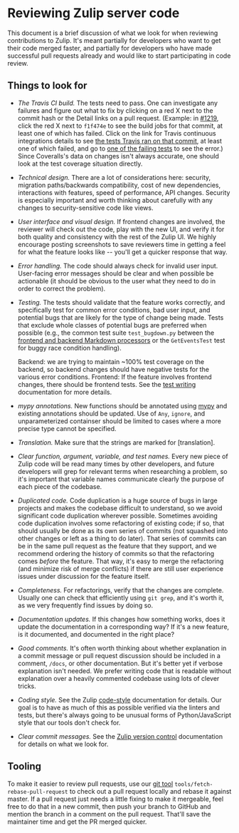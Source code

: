 # Reviewing Zulip server code

This document is a brief discussion of what we look for when reviewing
contributions to Zulip. It's meant partially for developers who want
to get their code merged faster, and partially for developers who have
made successful pull requests already and would like to start
participating in code review.

## Things to look for

* *The Travis CI build.* The tests need to pass. One can investigate
  any failures and figure out what to fix by clicking on a red X next
  to the commit hash or the Detail links on a pull request. (Example:
  in [#1219](https://github.com/zulip/zulip/pull/1219), click the red
  X next to `f1f474e` to see the build jobs for that commit, at least
  one of which has failed. Click on the link for Travis continuous
  integrations details to see [the tests Travis ran on that
  commit](https://travis-ci.org/zulip/zulip/builds/144300899), at
  least one of which failed, and go to [one of the failing
  tests](https://travis-ci.org/zulip/zulip/jobs/144300901) to see the
  error.) Since Coveralls's data on changes isn't always accurate, one
  should look at the test coverage situation directly.

* *Technical design.* There are a lot of considerations here:
  security, migration paths/backwards compatibility, cost of new
  dependencies, interactions with features, speed of performance, API
  changes.  Security is especially important and worth thinking about
  carefully with any changes to security-sensitive code like views.

* *User interface and visual design.* If frontend changes are
  involved, the reviewer will check out the code, play with the new
  UI, and verify it for both quality and consistency with the rest of
  the Zulip UI.  We highly encourage posting screenshots to save
  reviewers time in getting a feel for what the feature looks like --
  you'll get a quicker response that way.

* *Error handling.* The code should always check for invalid user
  input.  User-facing error messages should be clear and when possible
  be actionable (it should be obvious to the user what they need to do
  in order to correct the problem).

* *Testing.* The tests should validate that the feature works
  correctly, and specifically test for common error conditions, bad
  user input, and potential bugs that are likely for the type of
  change being made.  Tests that exclude whole classes of potential
  bugs are preferred when possible (e.g., the common test suite
  `test_bugdown.py` between the [frontend and backend Markdown
  processors](markdown.html) or the `GetEventsTest` test for buggy
  race condition handling).

  Backend: we are trying to maintain ~100% test coverage on the
  backend, so backend changes should have negative tests for the
  various error conditions. Frontend: If the feature involves frontend
  changes, there should be frontend tests.  See the [test
  writing][test-writing] documentation for more details.

* *mypy annotations.* New functions should be annotated using [mypy]
  and existing annotations should be updated.  Use of `Any`, `ignore`,
  and unparameterized containser should be limited to cases where a
  more precise type cannot be specified.

* *Translation.* Make sure that the strings are marked for 
  [translation]. 

* *Clear function, argument, variable, and test names.* Every new
  piece of Zulip code will be read many times by other developers, and
  future developers will grep for relevant terms when researching a
  problem, so it's important that variable names communicate clearly
  the purpose of each piece of the codebase.

* *Duplicated code.* Code duplication is a huge source of bugs in
  large projects and makes the codebase difficult to understand, so we
  avoid significant code duplication wherever possible.  Sometimes
  avoiding code duplication involves some refactoring of existing
  code; if so, that should usually be done as its own series of
  commits (not squashed into other changes or left as a thing to do
  later). That series of commits can be in the same pull request as
  the feature that they support, and we recommend ordering the history
  of commits so that the refactoring comes *before* the feature. That
  way, it's easy to merge the refactoring (and minimize risk of merge
  conflicts) if there are still user experience issues under
  discussion for the feature itself.

* *Completeness.* For refactorings, verify that the changes are
  complete.  Usually one can check that efficiently using `git grep`,
  and it's worth it, as we very frequently find issues by doing so.

* *Documentation updates.*  If this changes how something works, does it
  update the documentation in a corresponding way?  If it's a new
  feature, is it documented, and documented in the right place?

* *Good comments.* It's often worth thinking about whether explanation
  in a commit message or pull request discussion should be included in
  a comment, `/docs`, or other documentation. But it's better yet if
  verbose explanation isn't needed. We prefer writing code that is
  readable without explanation over a heavily commented codebase using
  lots of clever tricks.

* *Coding style.* See the Zulip [code-style] documentation for
  details.  Our goal is to have as much of this as possible verified
  via the linters and tests, but there's always going to be unusual
  forms of Python/JavaScript style that our tools don't check for.

* *Clear commit messages.* See the [Zulip version
  control][commit-messages] documentation for details on what we look
  for.

## Tooling

To make it easier to review pull requests, use our [git tool]
`tools/fetch-rebase-pull-request` to check out a pull request locally
and rebase it against master. If a pull request just needs a little
fixing to make it mergeable, feel free to do that in a new commit,
then push your branch to GitHub and mention the branch in a comment on
the pull request. That'll save the maintainer time and get the PR
merged quicker.

[code-style]: code-style.html
[commit-messages]: version-control.html#commit-messages
[test-writing]: testing.html
[mypy]: mypy.html
[git tool]: git-guide.html#fetch-a-pull-request-and-rebase
